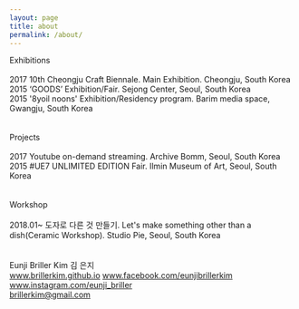 ```yaml
---
layout: page
title: about
permalink: /about/
---
```


Exhibitions<br>
<br>
2017 10th Cheongju Craft Biennale. Main Exhibition. Cheongju, South Korea<br>
2015 ‘GOODS’ Exhibition/Fair. Sejong Center, Seoul, South Korea<br> 
2015 '8yoil noons' Exhibition/Residency program. Barim media space, Gwangju, South Korea<br>
<br>
<br>
Projects<br>
<br> 
2017 Youtube on-demand streaming. Archive Bomm, Seoul, South Korea<br> 
2015 #UE7 UNLIMITED EDITION Fair. Ilmin Museum of Art, Seoul, South Korea<br>
<br>
<br>
Workshop<br>
<br>
2018.01~ 도자로 다른 것 만들기. Let's make something other than a dish(Ceramic Workshop). Studio Pie, Seoul, South Korea<br>
<br>
<br>
Eunji Briller Kim 김 은지
<br>
www.brillerkim.github.io
www.facebook.com/eunjibrillerkim
www.instagram.com/eunji_briller
<br>
brillerkim@gmail.com
<br>
